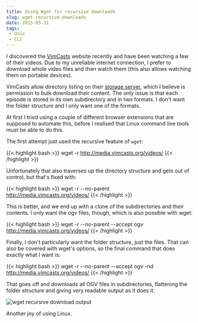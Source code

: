 ```yaml
---
title: Using Wget for recursive downloads
slug: wget-recursive-downloads
date: 2015-05-31
tags:
 - Unix
 - CLI
---
```


I discovered the [VimCasts](http://vimcasts.org/) website recently and have been
watching a few of their videos. Due to my unreliable internet connection, I
prefer to download whole video files and then watch them (this also allows
watching them on portable devices).

VimCasts allow directory listing on their [storage
server](http://media.vimcasts.org/videos/), which I believe is permission to
bulk download their content. The only issue is that each episode is stored in
its own subdirectory and in two formats. I don't want the folder structure and I
only want one of the formats.

At first I tried using a couple of different browser extensions that are
supposed to automate this, before I realised that Linux command line tools must
be able to do this.

The first attempt just used the recursive feature of `wget`:

{{< highlight bash >}}
wget -r http://media.vimcasts.org/videos/
{{< /highlight >}}

Unfortunately that also traverses up the directory structure and gets out of
control, but that's fixed with:

{{< highlight bash >}}
wget -r --no-parent http://media.vimcasts.org/videos/
{{< /highlight >}}

This is better, and we end up with a clone of the subdirectories and their
contents. I only want the ogv files, though, which is also possible with wget:

{{< highlight bash >}}
wget -r --no-parent --accept ogv http://media.vimcasts.org/videos/
{{< /highlight >}}

Finally, I don't particularly want the folder structure, just the files. That
can also be covered with wget's options, so the final command that does exactly
what I want is:

{{< highlight bash >}}
wget -r --no-parent --accept ogv -nd http://media.vimcasts.org/videos/
{{< /highlight >}}

That goes off and downloads all OGV files in subdirectories, flattening the
folder structure and giving very readable output as it does it.

![wget recursive download output](/img/2015/05/wget-recursive-download-output.png)

Another joy of using Linux.
